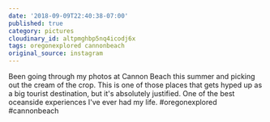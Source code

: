 ```yaml
---
date: '2018-09-09T22:40:38-07:00'
published: true
category: pictures
cloudinary_id: altpmghbp5nq4icodj6x
tags: oregonexplored cannonbeach
original_source: instagram
---
```


Been going through my photos at Cannon Beach this summer and picking out the cream of the crop. This is one of those places that gets hyped up as a big tourist destination, but it's absolutely justified. One of the best oceanside experiences I've ever had my life. #oregonexplored #cannonbeach
